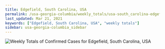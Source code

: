 ```yaml
---
title: Edgefield, South Carolina, USA
permalink: /usa-georgia-columbia/weekly_totals/usa-south_carolina-edgefield-weekly_totals.html
last_updated: Mar 21, 2021
keywords: ["Edgefield, South Carolina, USA", "weekly totals"]
sidebar: usa-georgia-columbia_sidebar
---
```


![Weekly Totals of Confirmed Cases for Edgefield, South Carolina, USA](/covid_tracker/images/graphs/usa-south_carolina-edgefield-weekly_totals_graph.png)
